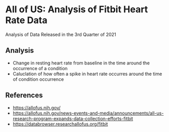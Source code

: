# All of US: Analysis of Fitbit Heart Rate Data

Analysis of Data Released in the 3rd Quarter of 2021

## Analysis
- Change in resting heart rate from baseline in the time around the occurrence of a condition
- Caluclation of how often a spike in heart rate occurres around the time of condition occurrence

## References
- https://allofus.nih.gov/
- https://allofus.nih.gov/news-events-and-media/announcements/all-us-research-program-expands-data-collection-efforts-fitbit
- https://databrowser.researchallofus.org/fitbit
